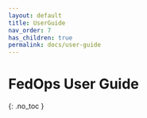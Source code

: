 ```yaml
---
layout: default
title: UserGuide
nav_order: 7
has_children: true
permalink: docs/user-guide
---
```


# FedOps User Guide
{: .no_toc }